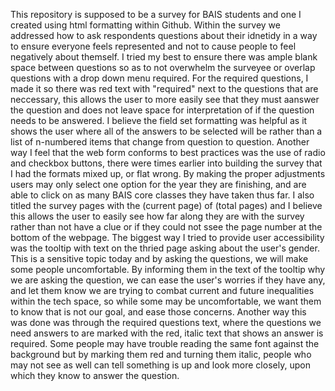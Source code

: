 This repository is supposed to be a survey for BAIS students and one I created using html formatting within Github. Within the survey we addressed how to ask respondents questions about their idnetidy in a way to ensure everyone feels represented and not to cause people to feel negatively about themself.
I tried my best to ensure there was ample blank space between questions so as to not overwhelm the surveyee or overlap questions with a drop down menu required. For the required questions, I made it so there was red text with "required" next to the questions that are neccessary, this allows the user to more easily see that they must aanswer the question and does not leave space for interpretation of if the question needs to be answered. I believe the field set formatting was helpful as it shows the user where all of the answers to be selected will be rather than a list of n-numbered items that change from question to question.
Another way I feel that the web form conforms to best practices was the use of radio and checkbox buttons, there were times earlier into building the survey that I had the formats mixed up, or flat wrong. By making the proper adjustments users may only select one option for the year they are finishing, and are able to click on as many BAIS core classes they have taken thus far. I also titled the survey pages with the (current page) of (total pages) and I believe this allows the user to easily see how far along they are with the survey rather than not have a clue or if they could not ssee the page number at the bottom of the webpage.
The biggest way I tried to provide user accessibility was the tooltip with text on the thried page asking about the user's gender. This is a sensitive topic today and by asking the questions, we will make some people uncomfortable. By informing them in the text of the tooltip why we are asking the question, we can ease the user's worries if they have any, and let them know we are trying to combat current and future inequalities within the tech space, so while some may be uncomfortable, we want them to know that is not our goal, and ease those concerns. Another way this was done was through the required questions text, where the questions we need answers to are marked with the red, italic text that shows an answer is required. Some people may have trouble reading the same font against the background but by marking them red and turning them italic, people who may not see as well can tell something is up and look more closely, upon which they know to answer the question.